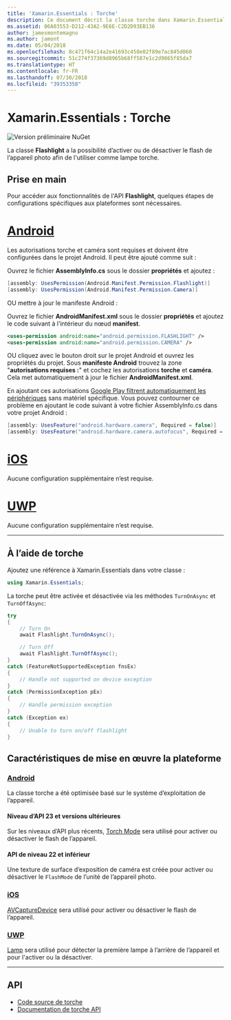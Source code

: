 ```yaml
---
title: 'Xamarin.Essentials : Torche'
description: Ce document décrit la classe torche dans Xamarin.Essentials, ce qui permet d’activer ou désactiver photo de l’appareil flash à transformer en une torche.
ms.assetid: 06A03553-D212-43A2-9E6E-C2D2D93EB136
author: jamesmontemagno
ms.author: jamont
ms.date: 05/04/2018
ms.openlocfilehash: 8c471f64c14a2e41693c450e02f89e7ac845d060
ms.sourcegitcommit: 51c274f37369d8965b68ff587e1c2d9865f85da7
ms.translationtype: HT
ms.contentlocale: fr-FR
ms.lasthandoff: 07/30/2018
ms.locfileid: "39353358"
---
```

# <a name="xamarinessentials-flashlight"></a>Xamarin.Essentials : Torche

![Version préliminaire NuGet](~/media/shared/pre-release.png)

La classe **Flashlight** a la possibilité d’activer ou de désactiver le flash de l’appareil photo afin de l'utiliser comme lampe torche.

## <a name="getting-started"></a>Prise en main

Pour accéder aux fonctionnalités de l'API **Flashlight**, quelques étapes de configurations spécifiques aux plateformes sont nécessaires.

# <a name="androidtabandroid"></a>[Android](#tab/android)

Les autorisations torche et caméra sont requises et doivent être configurées dans le projet Android. Il peut être ajouté comme suit :

Ouvrez le fichier **AssemblyInfo.cs** sous le dossier **propriétés** et ajoutez :

```csharp
[assembly: UsesPermission(Android.Manifest.Permission.Flashlight)]
[assembly: UsesPermission(Android.Manifest.Permission.Camera)]
```

OU mettre à jour le manifeste Android :

Ouvrez le fichier **AndroidManifest.xml** sous le dossier **propriétés** et ajoutez le code suivant à l’intérieur du nœud **manifest**.

```xml
<uses-permission android:name="android.permission.FLASHLIGHT" />
<uses-permission android:name="android.permission.CAMERA" />
```

OU cliquez avec le bouton droit sur le projet Android et ouvrez les propriétés du projet. Sous **manifeste Android** trouvez la zone "**autorisations requises :**" et cochez les autorisations **torche** et **caméra**. Cela met automatiquement à jour le fichier **AndroidManifest.xml**.

En ajoutant ces autorisations [Google Play filtrent automatiquement les périphériques](http://developer.android.com/guide/topics/manifest/uses-feature-element.html#permissions-features) sans matériel spécifique. Vous pouvez contourner ce problème en ajoutant le code suivant à votre fichier AssemblyInfo.cs dans votre projet Android :

```csharp
[assembly: UsesFeature("android.hardware.camera", Required = false)]
[assembly: UsesFeature("android.hardware.camera.autofocus", Required = false)]
```

# <a name="iostabios"></a>[iOS](#tab/ios)

Aucune configuration supplémentaire n’est requise.

# <a name="uwptabuwp"></a>[UWP](#tab/uwp)

Aucune configuration supplémentaire n’est requise.

-----

## <a name="using-flashlight"></a>À l’aide de torche

Ajoutez une référence à Xamarin.Essentials dans votre classe :

```csharp
using Xamarin.Essentials;
```

La torche peut être activée et désactivée via les méthodes `TurnOnAsync` et `TurnOffAsync`:

```csharp
try
{
    // Turn On
    await Flashlight.TurnOnAsync();

    // Turn Off
    await Flashlight.TurnOffAsync();
}
catch (FeatureNotSupportedException fnsEx)
{
    // Handle not supported on device exception
}
catch (PermissionException pEx)
{
    // Handle permission exception
}
catch (Exception ex)
{
    // Unable to turn on/off flashlight
}
```

## <a name="platform-implementation-specifics"></a>Caractéristiques de mise en œuvre la plateforme

### <a name="androidtabandroid"></a>[Android](#tab/android)

La classe torche a été optimisée basé sur le système d’exploitation de l’appareil.

#### <a name="api-level-23-and-higher"></a>Niveau d’API 23 et versions ultérieures

Sur les niveaux d’API plus récents, [Torch Mode](https://developer.android.com/reference/android/hardware/camera2/CameraManager.html#setTorchMode) sera utilisé pour activer ou désactiver le flash de l’appareil.

#### <a name="api-level-22-and-lower"></a>API de niveau 22 et inférieur

Une texture de surface d’exposition de caméra est créée pour activer ou désactiver le `FlashMode` de l’unité de l’appareil photo. 

### <a name="iostabios"></a>[iOS](#tab/ios)

[AVCaptureDevice](https://developer.xamarin.com/api/type/AVFoundation.AVCaptureDevice/)  sera utilisé pour activer ou désactiver le flash de l’appareil.

### <a name="uwptabuwp"></a>[UWP](#tab/uwp)

[Lamp](https://docs.microsoft.com/en-us/uwp/api/windows.devices.lights.lamp)  sera utilisé pour détecter la première lampe à l’arrière de l’appareil et pour l'activer ou la désactiver.

-----

## <a name="api"></a>API

- [Code source de torche](https://github.com/xamarin/Essentials/tree/master/Xamarin.Essentials/Flashlight)
- [Documentation de torche API](xref:Xamarin.Essentials.Flashlight)
